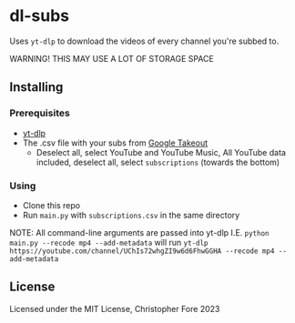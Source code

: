 # dl-subs

Uses `yt-dlp` to download the videos of every channel you're subbed to.

WARNING! THIS MAY USE A LOT OF STORAGE SPACE

## Installing

### Prerequisites

- [yt-dlp](https://github.com/yt-dlp/yt-dlp)
- The .csv file with your subs from [Google Takeout](https://takeout.google.com)
  - Deselect all, select YouTube and YouTube Music, All YouTube data included, deselect all, select `subscriptions` (towards the bottom)

### Using

- Clone this repo
- Run `main.py` with `subscriptions.csv` in the same directory

NOTE: All command-line arguments are passed into yt-dlp
I.E. `python main.py --recode mp4 --add-metadata` will run `yt-dlp https://youtube.com/channel/UChIs72whgZI9w6d6FhwGGHA --recode mp4 --add-metadata`

## License

Licensed under the MIT License, Christopher Fore 2023